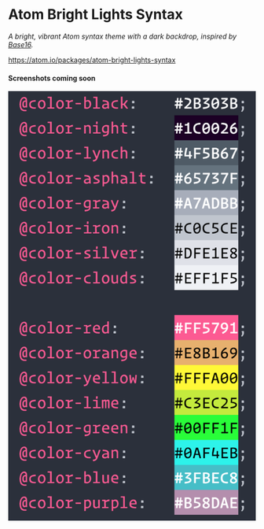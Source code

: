 # Atom Bright Lights Syntax

_A bright, vibrant Atom syntax theme with a dark backdrop, inspired by [Base16](http://chriskempson.github.io/base16/)._

https://atom.io/packages/atom-bright-lights-syntax

#### Screenshots coming soon

![v0.0.1](/images/v0.0.1.png)
